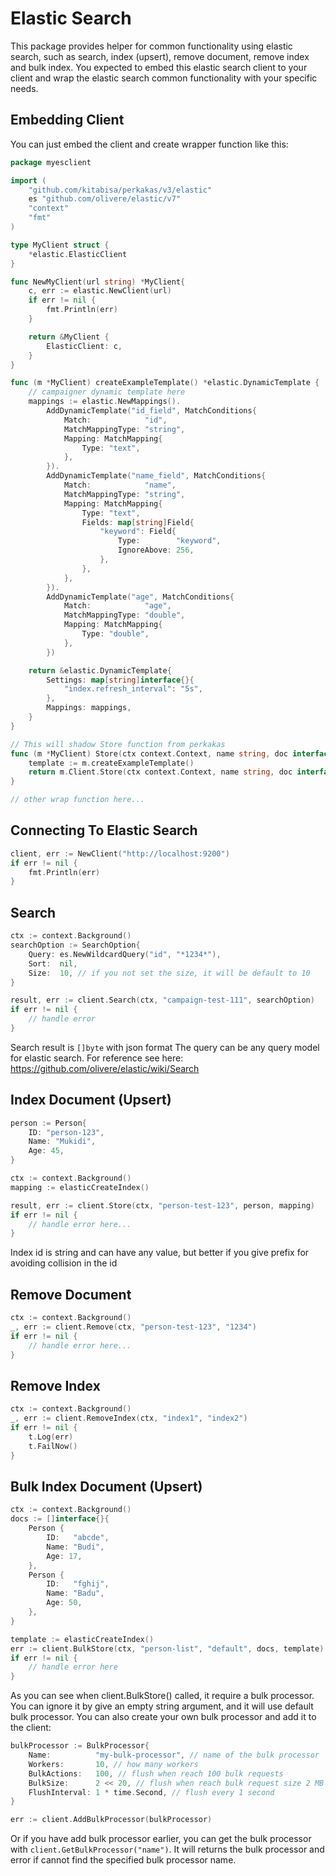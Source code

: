 # Elastic Search
This package provides helper for common functionality using elastic search, such as
search, index (upsert), remove document, remove index and bulk index. You expected to
embed this elastic search client to your client and wrap the elastic search common
functionality with your specific needs.

## Embedding Client
You can just embed the client and create wrapper function like this:
```go
package myesclient

import ( 
    "github.com/kitabisa/perkakas/v3/elastic"
    es "github.com/olivere/elastic/v7"
    "context"
    "fmt"
)

type MyClient struct {
    *elastic.ElasticClient
}

func NewMyClient(url string) *MyClient{
	c, err := elastic.NewClient(url)
	if err != nil {
		fmt.Println(err)
	}

	return &MyClient {
		ElasticClient: c,
	}
}

func (m *MyClient) createExampleTemplate() *elastic.DynamicTemplate {
    // campaigner dynamic template here
	mappings := elastic.NewMappings().
		AddDynamicTemplate("id_field", MatchConditions{
			Match:            "id",
			MatchMappingType: "string",
			Mapping: MatchMapping{
				Type: "text",
			},
		}).
		AddDynamicTemplate("name_field", MatchConditions{
			Match:            "name",
			MatchMappingType: "string",
			Mapping: MatchMapping{
				Type: "text",
				Fields: map[string]Field{
					"keyword": Field{
						Type:        "keyword",
						IgnoreAbove: 256,
					},
				},
			},
		}).
		AddDynamicTemplate("age", MatchConditions{
			Match:            "age",
			MatchMappingType: "double",
			Mapping: MatchMapping{
				Type: "double",
			},
		})

	return &elastic.DynamicTemplate{
		Settings: map[string]interface{}{
			"index.refresh_interval": "5s",
		},
		Mappings: mappings,
	}
}

// This will shadow Store function from perkakas
func (m *MyClient) Store(ctx context.Context, name string, doc interface{}) (res *es.IndexResponse, err error) {
    template := m.createExampleTemplate()
    return m.Client.Store(ctx context.Context, name string, doc interface{}, template)
}

// other wrap function here...
```

## Connecting To Elastic Search
```go
client, err := NewClient("http://localhost:9200")
if err != nil {
    fmt.Println(err)
}
```

## Search
```go
ctx := context.Background()
searchOption := SearchOption{
    Query: es.NewWildcardQuery("id", "*1234*"),
    Sort:  nil,
    Size:  10, // if you not set the size, it will be default to 10
}

result, err := client.Search(ctx, "campaign-test-111", searchOption)
if err != nil {
    // handle error
}
```

Search result is `[]byte` with json format
The query can be any query model for elastic search. For reference see here: https://github.com/olivere/elastic/wiki/Search

## Index Document (Upsert)
```go
person := Person{
    ID: "person-123",
    Name: "Mukidi",
    Age: 45,
}

ctx := context.Background()
mapping := elasticCreateIndex()

result, err := client.Store(ctx, "person-test-123", person, mapping)
if err != nil {
    // handle error here...
}
```
Index id is string and can have any value, but better if you give prefix for avoiding collision in the id

## Remove Document
```go
ctx := context.Background()
_, err := client.Remove(ctx, "person-test-123", "1234")
if err != nil {
    // handle error here...
}
```

## Remove Index
```go
ctx := context.Background()
_, err := client.RemoveIndex(ctx, "index1", "index2")
if err != nil {
    t.Log(err)
    t.FailNow()
}
```

## Bulk Index Document (Upsert)
```go
ctx := context.Background()
docs := []interface{}{
    Person {
        ID:   "abcde",
        Name: "Budi",
        Age: 17,
    },
    Person {
        ID:   "fghij",
        Name: "Badu",
        Age: 50,
    },
}

template := elasticCreateIndex()
err := client.BulkStore(ctx, "person-list", "default", docs, template)
if err != nil {
    // handle error here
}
```
As you can see when client.BulkStore() called, it require a bulk processor. You can ignore it by give an empty string
argument, and it will use default bulk processor.
You can also create your own bulk processor and add it to the client:
```go
bulkProcessor := BulkProcessor{
    Name:          "my-bulk-processor", // name of the bulk processor
    Workers:       10, // how many workers
    BulkActions:   100, // flush when reach 100 bulk requests
    BulkSize:      2 << 20, // flush when reach bulk request size 2 MB
    FlushInterval: 1 * time.Second, // flush every 1 second
}

err := client.AddBulkProcessor(bulkProcessor)
```

Or if you have add bulk processor earlier, you can get the bulk processor with `client.GetBulkProcessor("name")`.
It will returns the bulk processor and error if cannot find the specified bulk processor name.

